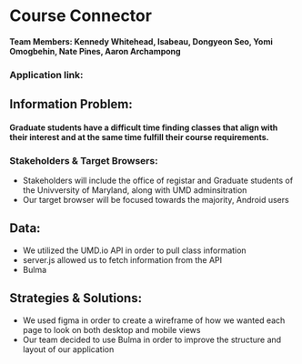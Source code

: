 # Course Connector
#### Team Members:  Kennedy Whitehead, Isabeau, Dongyeon Seo, Yomi Omogbehin, Nate Pines, Aaron Archampong

### Application link:

## Information Problem:

#### Graduate students have a difficult time finding classes that align with their interest and at the same time fulfill their course requirements.

### Stakeholders & Target Browsers:
* Stakeholders will include the office of registar and Graduate students of the Univversity of Maryland, along with UMD adminsitration
* Our target browser will be focused towards the majority, Android users

## Data:
* We utilized the UMD.io API in order to pull class information
* server.js allowed us to fetch information from the API
* Bulma
## Strategies & Solutions:
* We used figma in order to create a wireframe of how we wanted each page to look on both desktop and mobile views
* Our team decided to use Bulma in order to improve the structure and layout of our application



